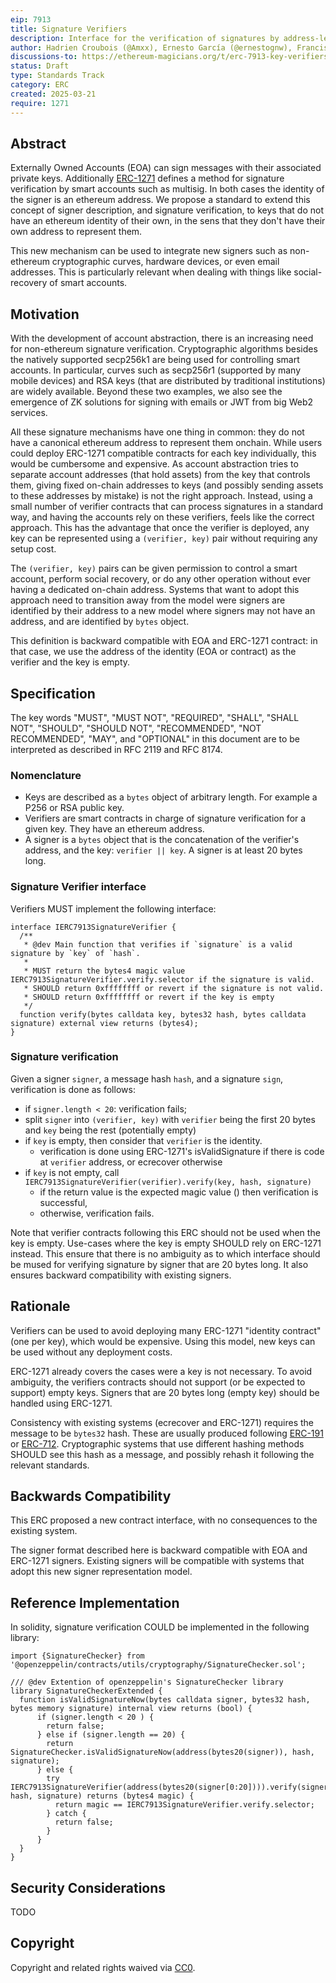 ```yaml
---
eip: 7913
title: Signature Verifiers
description: Interface for the verification of signatures by address-less keys
author: Hadrien Croubois (@Amxx), Ernesto García (@ernestognw), Francisco Giordano (@frangio), Aryeh Greenberg (@arr00)
discussions-to: https://ethereum-magicians.org/t/erc-7913-key-verifiers/23262
status: Draft
type: Standards Track
category: ERC
created: 2025-03-21
require: 1271
---
```


## Abstract

Externally Owned Accounts (EOA) can sign messages with their associated private keys. Additionally [ERC-1271](./eip-1271.md) defines a method for signature verification by smart accounts such as multisig. In both cases the identity of the signer is an ethereum address. We propose a standard to extend this concept of signer description, and signature verification, to keys that do not have an ethereum identity of their own, in the sens that they don't have their own address to represent them.

This new mechanism can be used to integrate new signers such as non-ethereum cryptographic curves, hardware devices, or even email addresses. This is particularly relevant when dealing with things like social-recovery of smart accounts.

## Motivation

With the development of account abstraction, there is an increasing need for non-ethereum signature verification. Cryptographic algorithms besides the natively supported secp256k1 are being used for controlling smart accounts. In particular, curves such as secp256r1 (supported by many mobile devices) and RSA keys (that are distributed by traditional institutions) are widely available. Beyond these two examples, we also see the emergence of ZK solutions for signing with emails or JWT from big Web2 services.

All these signature mechanisms have one thing in common: they do not have a canonical ethereum address to represent them onchain. While users could deploy ERC-1271 compatible contracts for each key individually, this would be cumbersome and expensive. As account abstraction tries to separate account addresses (that hold assets) from the key that controls them, giving fixed on-chain addresses to keys (and possibly sending assets to these addresses by mistake) is not the right approach. Instead, using a small number of verifier contracts that can process signatures in a standard way, and having the accounts rely on these verifiers, feels like the correct approach. This has the advantage that once the verifier is deployed, any key can be represented using a `(verifier, key)` pair without requiring any setup cost.

The `(verifier, key)` pairs can be given permission to control a smart account, perform social recovery, or do any other operation without ever having a dedicated on-chain address. Systems that want to adopt this approach need to transition away from the model were signers are identified by their address to a new model where signers may not have an address, and are identified by `bytes` object.

This definition is backward compatible with EOA and ERC-1271 contract: in that case, we use the address of the identity (EOA or contract) as the verifier and the key is empty.

## Specification

The key words "MUST", "MUST NOT", "REQUIRED", "SHALL", "SHALL NOT", "SHOULD", "SHOULD NOT", "RECOMMENDED", "NOT RECOMMENDED", "MAY", and "OPTIONAL" in this document are to be interpreted as described in RFC 2119 and RFC 8174.

### Nomenclature

- Keys are described as a `bytes` object of arbitrary length. For example a P256 or RSA public key.
- Verifiers are smart contracts in charge of signature verification for a given key. They have an ethereum address.
- A signer is a `bytes` object that is the concatenation of the verifier's address, and the key: `verifier || key`. A signer is at least 20 bytes long.

### Signature Verifier interface

Verifiers MUST implement the following interface:

```solidity
interface IERC7913SignatureVerifier {
  /**
   * @dev Main function that verifies if `signature` is a valid signature by `key` of `hash`.
   *
   * MUST return the bytes4 magic value IERC7913SignatureVerifier.verify.selector if the signature is valid.
   * SHOULD return 0xffffffff or revert if the signature is not valid.
   * SHOULD return 0xffffffff or revert if the key is empty
   */
  function verify(bytes calldata key, bytes32 hash, bytes calldata signature) external view returns (bytes4);
}
```

### Signature verification

Given a signer `signer`, a message hash `hash`, and a signature `sign`, verification is done as follows:

- if `signer.length < 20`: verification fails;
- split `signer` into `(verifier, key)` with `verifier` being the first 20 bytes and `key` being the rest (potentially empty)
- if `key` is empty, then consider that `verifier` is the identity.
  - verification is done using ERC-1271's isValidSignature if there is code at `verifier` address, or ecrecover otherwise
- if `key` is not empty, call `IERC7913SignatureVerifier(verifier).verify(key, hash, signature)`
  - if the return value is the expected magic value () then verification is successful,
  - otherwise, verification fails.

Note that verifier contracts following this ERC should not be used when the key is empty. Use-cases where the key is empty SHOULD rely on ERC-1271 instead. This ensure that there is no ambiguity as to which interface should be mused for verifying signature by signer that are 20 bytes long. It also ensures backward compatibility with existing signers.

## Rationale

Verifiers can be used to avoid deploying many ERC-1271 "identity contract" (one per key), which would be expensive. Using this model, new keys can be used without any deployment costs.

ERC-1271 already covers the cases were a key is not necessary. To avoid ambiguity, the verifiers contracts should not support (or be expected to support) empty keys. Signers that are 20 bytes long (empty key) should be handled using ERC-1271.

Consistency with existing systems (ecrecover and ERC-1271) requires the message to be `bytes32` hash. These are usually produced following [ERC-191](./eip-191.md) or [ERC-712](./eip-712.md). Cryptographic systems that use different hashing methods SHOULD see this hash as a message, and possibly rehash it following the relevant standards.

## Backwards Compatibility

This ERC proposed a new contract interface, with no consequences to the existing system.

The signer format described here is backward compatible with EOA and ERC-1271 signers. Existing signers will be compatible with systems that adopt this new signer representation model.

## Reference Implementation

In solidity, signature verification COULD be implemented in the following library:

```solidity
import {SignatureChecker} from '@openzeppelin/contracts/utils/cryptography/SignatureChecker.sol';

/// @dev Extention of openzeppelin's SignatureChecker library
library SignatureCheckerExtended {
  function isValidSignatureNow(bytes calldata signer, bytes32 hash, bytes memory signature) internal view returns (bool) {
      if (signer.length < 20 ) {
        return false;
      } else if (signer.length == 20) {
        return SignatureChecker.isValidSignatureNow(address(bytes20(signer)), hash, signature);
      } else {
        try IERC7913SignatureVerifier(address(bytes20(signer[0:20]))).verify(signer[20:], hash, signature) returns (bytes4 magic) {
          return magic == IERC7913SignatureVerifier.verify.selector;
        } catch {
          return false;
        }
      }
  }
}
```

## Security Considerations

TODO

## Copyright

Copyright and related rights waived via [CC0](../LICENSE.md).
